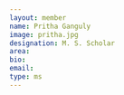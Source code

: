 ```yaml
---
layout: member
name: Pritha Ganguly
image: pritha.jpg
designation: M. S. Scholar
area:
bio:
email:
type: ms
---
```

